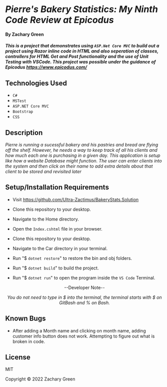 # _Pierre's Bakery Statistics: My Ninth Code Review at Epicodus_

#### By Zachary Green

#### _This is a project that demonstrates using `ASP.Net Core MVC` to build out a project using Razor inline code in HTML and also seperation of classes, controllers for HTML Get and Post functionality and the use of Unit Testing with VSCode. This project was possible under the guidance of Epicodus https://www.epicodus.com/_

## Technologies Used

* `C#`
* `MSTest`
* `ASP.NET Core MVC`
* `Bootstrap`
* `CSS`

## Description

_Pierre is running a sucessful bakery and his pastries and bread are flying off the shelf. However, he needs a way to keep track of all his clients and how much each one is purchasing in a given day. This application is setup like how a website Database might function. The user can enter clients into the system and then click on their name to add extra details about that client to be stored and revisited later_

## Setup/Installation Requirements

* Visit https://github.com/Ultra-Zactimus/BakeryStats.Solution
* Clone this repository to your desktop.
* Navigate to the Home directory.
* Open the `Index.cshtml` file in your browser.

* Clone this repository to your desktop.
* Navigate to the Car directory in your terminal.
* Run "$ `dotnet restore`" to restore the bin and obj folders.
* Run "$ `dotnet build`" to build the project.
* Run "$ `dotnet run`" to open the program inside the `VS Code` Terminal.

<p align="center">--Developer Note--</p> <p align="center"><em>You do not need to type in $ into the terminal, the terminal starts with $ on GitBash and % on Bash.</em></p>

## Known Bugs

* After adding a Month name and clicking on month name, adding customer info button does not work. Attempting to figure out what is broken in code.

## License

MIT

Copyright © 2022 Zachary Green